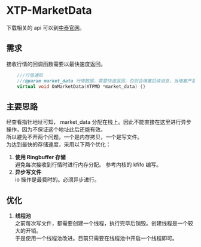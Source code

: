 # XTP-MarketData
下载相关的 api 可以到[中泰官网](https://xtp.zts.com.cn/)。

需求
---
接收行情的回调函数需要以最快速度返回。
```c++
	///行情通知
	///@param market_data 行情数据，需要快速返回，否则会堵塞后续消息，当堵塞严重时，会触发断线
	virtual void OnMarketData(XTPMD *market_data) {}
```
主要思路
---
经查看指针地址可知， market_data 分配在栈上。因此不能直接在这里进行异步操作，因为不保证这个地址此后还能有效。<br/>
所以避免不开两个问题，一个是内存拷贝，一个是写文件。<br/>
为达到最快的存储速度，采用以下两个优化：<br/>
1. **使用 Ringbuffer 存储**<br/>
避免每次接收到行情时进行内存分配。
参考内核的 kfifo 编写。
2. **异步写文件**<br/>
io 操作是最费时的。必须异步进行。

优化
---
1. **线程池**<br/>
之前每次写文件，都需要创建一个线程，执行完毕后销毁。创建线程是一个较大的开销。 <br/>
于是使用一个线程池改进。目前只需要在线程池中开启一个线程即可。
